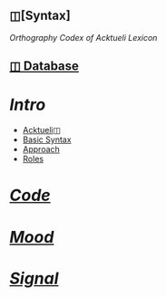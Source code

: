 ## ◫[Syntax]
_Orthography Codex of Acktueli Lexicon_

## [◫ Database](/docs/DATABASE.md)

# _Intro_
* [Acktueli◫](/docs/ACKTUELI)
* [Basic Syntax](/docs/BASIC)
* [Approach](/docs/APPROACH)
* [Roles](/docs/ROLES)

# [_Code_](/docs/code/INDEX)

# [_Mood_](/docs/mood/INDEX)

# [_Signal_](/docs/signal/INDEX)